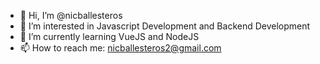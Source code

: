 - 👋 Hi, I’m @nicballesteros
- 👀 I’m interested in Javascript Development and Backend Development
- 🌱 I’m currently learning VueJS and NodeJS
- 📫 How to reach me: nicballesteros2@gmail.com

<!---
nicballesteros/nicballesteros is a ✨ special ✨ repository because its `README.md` (this file) appears on your GitHub profile.
You can click the Preview link to take a look at your changes.
--->
